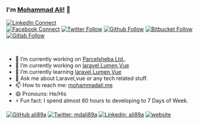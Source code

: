 ### I'm [Mohammad Ali!](https://www.mohammadali.me) 👋

[![LinkedIn Connect](https://img.shields.io/badge/%20-Connect-black?color=14171A&labelColor=2566C2&logo=linkedin&logoColor=ffffff)](https://www.linkedin.com/in/ali89a)  
[![Facebook Connect](https://img.shields.io/badge/%20-Connect-black?color=14171A&labelColor=1976d2&logo=facebook&logoColor=ffffff)](https://www.facebook.com/alidiu) 
[![Twitter Follow](https://img.shields.io/badge/%20-Connect-black?color=14171A&labelColor=1976d2&logo=twitter&logoColor=ffffff)](https://www.twitter.com/mdali89a) 
[![Github Follow](https://img.shields.io/badge/%20-Connect-black?color=14171A&labelColor=1976d2&logo=github&logoColor=ffffff)](https://github.com/ali89a) 
[![Bitbucket Follow](https://img.shields.io/badge/%20-Connect-black?color=14171A&labelColor=1976d2&logo=bitbucket&logoColor=ffffff)](https://bitbucket.com/ali89a) 
[![Gitlab Follow](https://img.shields.io/badge/%20-Connect-black?color=14171A&labelColor=1976d2&logo=gitlab&logoColor=ffffff)](https://gitlab.com/ali89a)

<br/>

<!--
**ali89a/ali89a** is a ✨ _special_ ✨ repository because its `README.md` (this file) appears on your GitHub profile.
-->

- 🔭 I’m currently working on [Parcelsheba Ltd.](https://parcelsheba.com).
- 🔭 I’m currently working on [laravel](https://laravel.com),[Lumen](https://lumen.laravel.com/),[Vue](https://vuejs.org)
- 🌱 I’m currently learning [laravel](https://laravel.com),[Lumen](https://lumen.laravel.com/),[Vue](https://vuejs.org)
- 💬 Ask me about Laravel,vue or any tech related stuff.
- 📫 How to reach me: [mohammadali.me](https://www.mohammadali.me)
- 😄 Pronouns: He/His
- ⚡ Fun fact: I spend almost 60 hours to developing to 7 Days of Week.

[![GitHub ali89a](https://img.shields.io/github/followers/ali89a?label=follow&style=social)](https://github.com/ali89a)
[![Twitter: mdali89a](https://img.shields.io/twitter/follow/mdali89a?style=social)](https://twitter.com/mdali89a)
[![Linkedin: ali89a](https://img.shields.io/badge/-ali89a-blue?style=flat-square&logo=Linkedin&logoColor=white&link=https://www.linkedin.com/in/ali89a/)](https://www.linkedin.com/in/ali89a/)
[![website](https://img.shields.io/badge/Portfolio-mohammadali.me-2648ff?style=flat-square&logo=google-chrome)](https://www.mohammadali.me)
